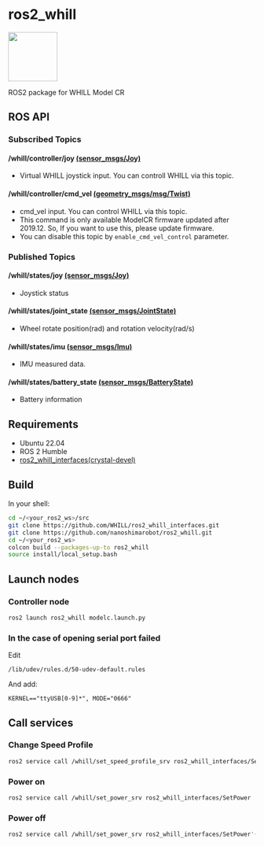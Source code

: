 # ros2_whill
<img src="https://user-images.githubusercontent.com/2618822/44189349-e4f39800-a15d-11e8-9261-79edac310e6a.png" width="100px">

ROS2 package for WHILL Model CR

## ROS API

### Subscribed Topics

#### /whill/controller/joy [(sensor_msgs/Joy)](http://docs.ros.org/api/sensor_msgs/html/msg/Joy.html)
- Virtual WHILL joystick input. You can controll WHILL via this topic.

#### /whill/controller/cmd_vel [(geometry_msgs/msg/Twist)](http://docs.ros.org/api/geometry_msgs/html/msg/Twist.html)
- cmd_vel input. You can control WHILL via this topic.
- This command is only available ModelCR firmware updated after 2019.12. So, If you want to use this, please update firmware.
- You can disable this topic by ```enable_cmd_vel_control``` parameter.

### Published Topics

#### /whill/states/joy [(sensor_msgs/Joy)](http://docs.ros.org/api/sensor_msgs/html/msg/Joy.html)
- Joystick status

#### /whill/states/joint_state [(sensor_msgs/JointState)](http://docs.ros.org/api/sensor_msgs/html/msg/JointState.html)
- Wheel rotate position(rad) and rotation velocity(rad/s)

#### /whill/states/imu [(sensor_msgs/Imu)](http://docs.ros.org/api/sensor_msgs/html/msg/Imu.html)
- IMU measured data. 

#### /whill/states/battery_state [(sensor_msgs/BatteryState)](http://docs.ros.org/api/sensor_msgs/html/msg/BatteryState.html)
- Battery information


## Requirements
- Ubuntu 22.04
- ROS 2 Humble
- [ros2_whill_interfaces(crystal-devel)](https://github.com/whill-labs/ros2_whill_interfaces/tree/crystal-devel)

## Build
In your shell:
```sh
cd ~/<your_ros2_ws>/src
git clone https://github.com/WHILL/ros2_whill_interfaces.git
git clone https://github.com/nanoshimarobot/ros2_whill.git
cd ~/<your_ros2_ws>
colcon build --packages-up-to ros2_whill
source install/local_setup.bash

```

## Launch nodes
### Controller node
```sh
ros2 launch ros2_whill modelc.launch.py
```

### In the case of opening serial port failed

Edit
```
/lib/udev/rules.d/50-udev-default.rules
```

And add:
```
KERNEL=="ttyUSB[0-9]*", MODE="0666"
```

## Call services
### Change Speed Profile
```sh
ros2 service call /whill/set_speed_profile_srv ros2_whill_interfaces/SetSpeedProfile '{s1: 4, fm1: 15, fa1: 16, fd1: 64, rm1: 10, ra1: 16, rd1: 56, tm1: 10, ta1: 56, td1: 72}'
```

### Power on
```sh
ros2 service call /whill/set_power_srv ros2_whill_interfaces/SetPower '{p0: 1}'
```

### Power off
```sh
ros2 service call /whill/set_power_srv ros2_whill_interfaces/SetPower'{p0: 0}'
```